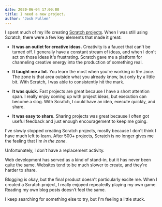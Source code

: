 ```yaml
---
date: 2020-06-04 17:00:00
title: I need a new project.
author: "Josh Pullen"
---
```


I spent much of my life creating
[Scratch projects](https://scratch.mit.edu/users/PullJosh/). When I was still
using Scratch, there were a few key elements that made it great:

- **It was an outlet for creative ideas.** Creativity is a faucet that can't be
  turned off. I generally have a constant stream of ideas, and when I don't act
  on those ideas it's frustrating. Scratch gave me a platform for channeling
  creative energy into the production of something real.

- **It taught me a lot.** You learn the most when you're working _in the zone_.
  The zone is that area outside what you already know, but only by a little bit.
  With Scratch, I was able to consistently hit the mark.

- **It was quick.** Fast projects are great because I have a short attention
  span. I really enjoy coming up with project ideas, but execution can become a
  slog. With Scratch, I could have an idea, execute quickly, and share.

- **It was easy to share.** Sharing projects was great because I often got
  useful feedback and just enough encouragement to keep me going.

I've slowly stopped creating Scratch projects, mostly because I don't think I
have much left to learn. After 500+ projects, Scratch is no longer gives me the
feeling that I'm _in the zone_.

Unfortunately, I don't have a replacement activity.

Web development has served as a kind of stand-in, but it has never been quite
the same. Websites tend to be much slower to create, and they're harder to
share.

Blogging is okay, but the final product doesn't particularly excite me. When I
created a Scratch project, I really enjoyed repeatedly playing my own game.
Reading my own blog posts doesn't feel the same.

I keep searching for something else to try, but I'm feeling a little stuck.

